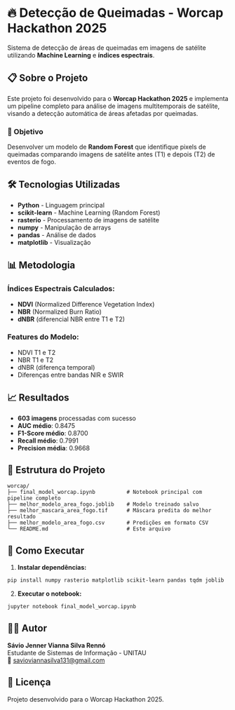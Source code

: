 # 🔥 Detecção de Queimadas - Worcap Hackathon 2025

Sistema de detecção de áreas de queimadas em imagens de satélite utilizando **Machine Learning** e **índices espectrais**.

## 📋 Sobre o Projeto

Este projeto foi desenvolvido para o **Worcap Hackathon 2025** e implementa um pipeline completo para análise de imagens multitemporais de satélite, visando a detecção automática de áreas afetadas por queimadas.

### 🎯 Objetivo
Desenvolver um modelo de **Random Forest** que identifique pixels de queimadas comparando imagens de satélite antes (T1) e depois (T2) de eventos de fogo.

## 🛠️ Tecnologias Utilizadas

- **Python** - Linguagem principal
- **scikit-learn** - Machine Learning (Random Forest)
- **rasterio** - Processamento de imagens de satélite
- **numpy** - Manipulação de arrays
- **pandas** - Análise de dados
- **matplotlib** - Visualização

## 📊 Metodologia

### Índices Espectrais Calculados:
- **NDVI** (Normalized Difference Vegetation Index)
- **NBR** (Normalized Burn Ratio) 
- **dNBR** (diferencial NBR entre T1 e T2)

### Features do Modelo:
- NDVI T1 e T2
- NBR T1 e T2
- dNBR (diferença temporal)
- Diferenças entre bandas NIR e SWIR

## 📈 Resultados

- **603 imagens** processadas com sucesso
- **AUC médio**: 0.8475
- **F1-Score médio**: 0.8700
- **Recall médio**: 0.7991
- **Precision média**: 0.9668

## 📁 Estrutura do Projeto

```
worcap/
├── final_model_worcap.ipynb          # Notebook principal com pipeline completo
├── melhor_modelo_area_fogo.joblib    # Modelo treinado salvo
├── melhor_mascara_area_fogo.tif      # Máscara predita do melhor resultado
├── melhor_modelo_area_fogo.csv       # Predições em formato CSV
└── README.md                         # Este arquivo
```

## 🚀 Como Executar

1. **Instalar dependências:**
```bash
pip install numpy rasterio matplotlib scikit-learn pandas tqdm joblib
```

2. **Executar o notebook:**
```bash
jupyter notebook final_model_worcap.ipynb
```

## 👨‍💻 Autor

**Sávio Jenner Vianna Silva Rennó**  
Estudante de Sistemas de Informação - UNITAU  
📧 [savioviannasilva131@gmail.com](mailto:savioviannasilva131@gmail.com)

## 📝 Licença

Projeto desenvolvido para o Worcap Hackathon 2025.
